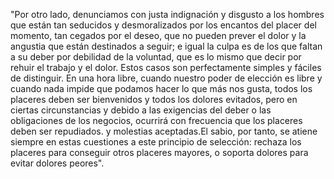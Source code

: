 "Por otro lado, denunciamos con justa indignación y disgusto a los hombres que están tan 
seducidos y desmoralizados por los encantos del placer del momento, tan cegados por el deseo, que 
no pueden prever el dolor y la angustia que están destinados a seguir; e igual la culpa es de 
los que faltan a su deber por debilidad de la voluntad, que es lo mismo que decir por rehuir 
el trabajo y el dolor. Estos casos son perfectamente simples y fáciles de distinguir. En una
hora libre, cuando nuestro poder de elección es libre y cuando nada impide que podamos hacer 
lo que más nos gusta, todos los placeres deben ser bienvenidos y todos los dolores evitados, pero 
en ciertas circunstancias y debido a las exigencias del deber o las obligaciones de los 
negocios, ocurrirá con frecuencia que los placeres deben ser repudiados. y molestias 
aceptadas.El sabio, por tanto, se atiene siempre en estas cuestiones a este principio 
de selección: rechaza los placeres para conseguir otros placeres mayores, o soporta
dolores para evitar dolores peores".